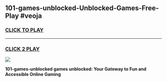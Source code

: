 
## 101-games-unblocked-Unblocked-Games-Free-Play #veoja
<h3>
<a href="https://us.freeplayer.one?title=101-games-unblocked&ref=9M">CLICK TO PLAY</a></h3>
<hr>

<h3>
<a href="https://us.freeplayer.one?title=101-games-unblocked&ref=9M">CLICK 2 PLAY</a>
  
</h3>

<a href="https://us.freeplayer.one?title=101-games-unblocked&ref=9M"><img src="https://clearcache.store/games.png"></a>


**101-games-unblocked games unblocked: Your Gateway to Fun and Accessible Online Gaming**
